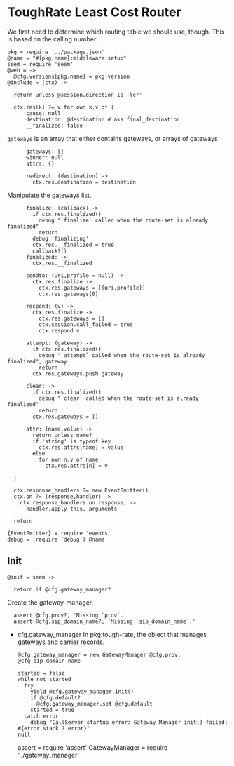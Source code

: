 ToughRate Least Cost Router
===========================

We first need to determine which routing table we should use, though.
This is based on the calling number.

    pkg = require '../package.json'
    @name = "#{pkg.name}:middleware:setup"
    seem = require 'seem'
    @web = ->
      @cfg.versions[pkg.name] = pkg.version
    @include = (ctx) ->

      return unless @session.direction is 'lcr'

      ctx.res[k] ?= v for own k,v of {
          cause: null
          destination: @destination # aka final_destination
          __finalized: false

`gateways` is an array that either contains gateways, or arrays of gateways

          gateways: []
          winner: null
          attrs: {}

          redirect: (destination) ->
            ctx.res.destination = destination

Manipulate the gateways list.

          finalize: (callback) ->
            if ctx.res.finalized()
              debug "`finalize` called when the route-set is already finalized"
              return
            debug 'finalizing'
            ctx.res.__finalized = true
            callback?()
          finalized: ->
            ctx.res.__finalized

          sendto: (uri,profile = null) ->
            ctx.res.finalize ->
              ctx.res.gateways = [{uri,profile}]
              ctx.res.gateways[0]

          respond: (v) ->
            ctx.res.finalize ->
              ctx.res.gateways = []
              ctx.session.call_failed = true
              ctx.respond v

          attempt: (gateway) ->
            if ctx.res.finalized()
              debug "`attempt` called when the route-set is already finalized", gateway
              return
            ctx.res.gateways.push gateway

          clear: ->
            if ctx.res.finalized()
              debug "`clear` called when the route-set is already finalized"
              return
            ctx.res.gateways = []

          attr: (name,value) ->
            return unless name?
            if 'string' is typeof key
              ctx.res.attrs[name] = value
            else
              for own n,v of name
                ctx.res.attrs[n] = v

      }

      ctx.response_handlers ?= new EventEmitter()
      ctx.on ?= (response,handler) ->
        ctx.response_handlers.on response, ->
          handler.apply this, arguments

      return

    {EventEmitter} = require 'events'
    debug = (require 'debug') @name

Init
----

    @init = seem ->

      return if @cfg.gateway_manager?

Create the gateway-manager.

      assert @cfg.prov?, 'Missing `prov`.'
      assert @cfg.sip_domain_name?, 'Missing `sip_domain_name`.'

* cfg.gateway_manager In pkg:tough-rate, the object that manages gateways and carrier records.

      @cfg.gateway_manager = new GatewayManager @cfg.prov, @cfg.sip_domain_name

      started = false
      while not started
        try
          yield @cfg.gateway_manager.init()
          if @cfg.default?
            @cfg.gateway_manager.set @cfg.default
          started = true
        catch error
          debug "CallServer startup error: Gateway Manager init() failed: #{error.stack ? error}"
      null

    assert = require 'assert'
    GatewayManager = require '../gateway_manager'
